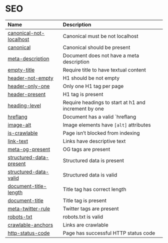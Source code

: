 # SEO 


| Name                                                                                             | Description                                          |
|:-------------------------------------------------------------------------------------------------|:-----------------------------------------------------|
| [canonical-not-localhost](https://developer.chrome.com/docs/lighthouse/seo/canonical)            | Canonical must be not localhost                      |
| [canonical](https://developer.chrome.com/docs/lighthouse/seo/canonical)                          | Canonical should be present                          |
| [meta-description](https://developer.chrome.com/docs/lighthouse/seo/meta-description/)           | Document does not have a meta description            |
| [empty-title](https://html-validate.org//rules/empty-title.html)                                 | Require title to have textual content                |
| [header-not-empty]()                                                                             | H1 should be not empty                               |
| [header-only-one]()                                                                              | Only one H1 tag per page                             |
| [header-present]()                                                                               | H1 tag is present                                    |
| [heading-level](https://html-validate.org/rules/heading-level.html)                              | Require headings to start at h1 and increment by one |
| [hreflang](https://developer.chrome.com/docs/lighthouse/seo/hreflang/)                           | Document has a valid `hreflang                       |
| [image-alt](https://dequeuniversity.com/rules/axe/4.10/image-alt)                                | Image elements have `[alt]` attributes               |
| [is-crawlable](https://developer.chrome.com/docs/lighthouse/seo/is-crawlable/)                   | Page isn’t blocked from indexing                     |
| [link-text](https://developer.chrome.com/docs/lighthouse/seo/link-text/)                         | Links have descriptive text                          |
| [meta-og-present](https://ogp.me/)                                                               | OG tags are present                                  |
| [structured-data-present](https://developer.chrome.com/docs/lighthouse/seo/structured-data/)     | Structured data is present                           |
| [structured-data-valid](https://developers.google.com/search/docs/appearance/structured-data)    | Structured data is valid                             |
| [document-title-length](https://www.w3.org/Provider/Style/TITLE.html)                            | Title tag has correct length                         |
| [document-title](https://www.w3.org/Provider/Style/TITLE.html)                                   | Title tag is present                                 |
| [meta-twitter-rule](https://developer.x.com/en/docs/x-for-websites/cards/guides/getting-started) | Twitter tags are present                             |
| [robots-txt](https://developer.chrome.com/docs/lighthouse/seo/invalid-robots-txt/)               | robots.txt is valid                                  |
| [crawlable-anchors](https://support.google.com/webmasters/answer/9112205)                        | Links are crawlable                                  |
| [http-status-code](https://developer.chrome.com/docs/lighthouse/seo/http-status-code/)           | Page has successful HTTP status code                 |